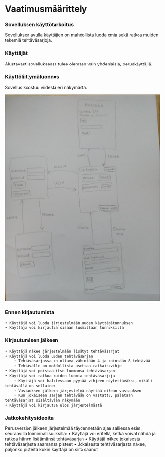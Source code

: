 # **Vaatimusmäärittely**

### **Sovelluksen käyttötarkoitus**
Sovelluksen avulla käyttäjien on mahdollista luoda omia sekä ratkoa muiden tekemiä tehtäväsarjoja.

### **Käyttäjät**
Alustavasti sovelluksessa tulee olemaan vain yhdenlaisia, peruskäyttäjiä.

### **Käyttöliittymäluonnos**
Sovellus koostuu viidestä eri näkymästä.

![Käyttöliittymäkaavio](https://github.com/nettivastaava/ot-harjoitustyo/blob/master/laskarit/viikko1/kuvat/kayttoliittymakaavio.jpg)

### **Ennen kirjautumista**
    • Käyttäjä voi luoda järjestelmään uuden käyttäjätunnuksen
    • Käyttäjä voi kirjautua sisään luomillaan tunnuksilla

### **Kirjautumisen jälkeen**
    • Käyttäjä näkee järjestelmään lisätyt tehtäväsarjat
    • Käyttäjä voi luoda uuden tehtäväsarjan
        ◦ Tehtäväsarjassa on oltava vähintään 4 ja enintään 8 tehtävää
        ◦ Tehtävälle on mahdollista asettaa ratkaisuvihje
    • Käyttäjä voi poistaa itse luomansa tehtäväsarjan
    • Käyttäjä voi ratkoa muiden luomia tehtäväsarjoja
        ◦ Käyttäjä voi halutessaan pyytää vihjeen näytettäväksi, mikäli tehtävällä on sellainen
        ◦ Vastauksen jälkeen järjestelmä näyttää oikean vastauksen
        ◦ Kun jokaiseen sarjan tehtävään on vastattu, palataan tehtäväsarjat sisältävään näkymään
    • Käyttäjä voi kirjautua ulos järjestelmästä
      
### **Jatkokehitysideoita**
Perusversion jälkeen järjestelmää täydennetään ajan salliessa esim. seuraavilla toiminnallisuuksilla:
    • Käyttäjä voi eritellä, ketkä voivat nähdä ja ratkoa hänen lisäämänsä tehtäväsarjan
    • Käyttäjä näkee jokaisesta tehtäväsarjasta saamansa pisteet
    • Jokaisesta tehtäväsarjasta näkee, paljonko pisteitä kukin käyttäjä on siitä saanut
